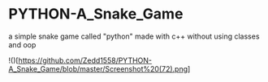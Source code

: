 # PYTHON-A_Snake_Game
a simple snake game called "python" made with c++ without using classes and oop

!()[https://github.com/Zedd1558/PYTHON-A_Snake_Game/blob/master/Screenshot%20(72).png]
